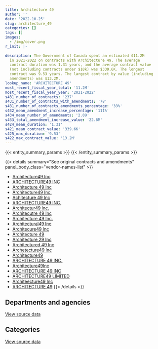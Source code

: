 ```yaml
---
title: Architecture 49
author: ''
date: '2022-10-25'
slug: architecture_49
categories: []
tags: []
images:
  - /img/cover.png
r_init: |-
  
description: The Government of Canada spent an estimated $11.2M
  in 2021-2022 on contracts with Architecture 49. The average
  contract duration was 1.31 years, and the average contract value
  (not including contracts under $10k) was $339.6K. The longest
  contract was 9.53 years. The largest contract by value (including
  amendments) was $13.2M.
lookup_name: 'ARCHITECTURE 49'
most_recent_fiscal_year_total: '11.2M'
most_recent_fiscal_year_year: '2021-2022'
s431_number_of_contracts: '237'
s431_number_of_contracts_with_amendments: '78'
s431_number_of_contracts_amendments_percentage: '33%'
s432_mean_amendment_increase_percentage: '111%'
s434_mean_number_of_amendments: '2.09'
s433_total_amendment_increase_value: '22.8M'
s424_mean_duration: '1.31'
s421_mean_contract_value: '339.6K'
s425_max_duration: '9.53'
s422_max_contract_value: '13.2M'
---
```


<script src="/rmarkdown-libs/htmlwidgets/htmlwidgets.js"></script>
<link href="/rmarkdown-libs/datatables-css/datatables-crosstalk.css" rel="stylesheet" />
<script src="/rmarkdown-libs/datatables-binding/datatables.js"></script>
<script src="/rmarkdown-libs/jquery/jquery-3.6.0.min.js"></script>
<link href="/rmarkdown-libs/dt-core-bootstrap/css/dataTables.bootstrap.min.css" rel="stylesheet" />
<link href="/rmarkdown-libs/dt-core-bootstrap/css/dataTables.bootstrap.extra.css" rel="stylesheet" />
<script src="/rmarkdown-libs/dt-core-bootstrap/js/jquery.dataTables.min.js"></script>
<script src="/rmarkdown-libs/dt-core-bootstrap/js/dataTables.bootstrap.min.js"></script>
<link href="/rmarkdown-libs/crosstalk/css/crosstalk.min.css" rel="stylesheet" />
<script src="/rmarkdown-libs/crosstalk/js/crosstalk.min.js"></script>
<script src="/rmarkdown-libs/htmlwidgets/htmlwidgets.js"></script>
<link href="/rmarkdown-libs/datatables-css/datatables-crosstalk.css" rel="stylesheet" />
<script src="/rmarkdown-libs/datatables-binding/datatables.js"></script>
<script src="/rmarkdown-libs/jquery/jquery-3.6.0.min.js"></script>
<link href="/rmarkdown-libs/dt-core-bootstrap/css/dataTables.bootstrap.min.css" rel="stylesheet" />
<link href="/rmarkdown-libs/dt-core-bootstrap/css/dataTables.bootstrap.extra.css" rel="stylesheet" />
<script src="/rmarkdown-libs/dt-core-bootstrap/js/jquery.dataTables.min.js"></script>
<script src="/rmarkdown-libs/dt-core-bootstrap/js/dataTables.bootstrap.min.js"></script>
<link href="/rmarkdown-libs/crosstalk/css/crosstalk.min.css" rel="stylesheet" />
<script src="/rmarkdown-libs/crosstalk/js/crosstalk.min.js"></script>

{{< entity_summary_params >}}
{{< /entity_summary_params >}}

{{< details summary="See original contracts and amendments" panel_body_class="vendor-names-list" >}}
- [Architecture49 Inc](https://search.open.canada.ca/en/ct/?sort=contract_value_f%20desc&page=1&search_text=%22Architecture49%20Inc%22)
- [ARCHITECTURE49 INC](https://search.open.canada.ca/en/ct/?sort=contract_value_f%20desc&page=1&search_text=%22ARCHITECTURE49%20INC%22)
- [Architecture 49 Inc](https://search.open.canada.ca/en/ct/?sort=contract_value_f%20desc&page=1&search_text=%22Architecture%2049%20Inc%22)
- [Architecture49 Inc.](https://search.open.canada.ca/en/ct/?sort=contract_value_f%20desc&page=1&search_text=%22Architecture49%20Inc.%22)
- [Achitecture 49 Inc](https://search.open.canada.ca/en/ct/?sort=contract_value_f%20desc&page=1&search_text=%22Achitecture%2049%20Inc%22)
- [ARCHITECTURE49 INC.](https://search.open.canada.ca/en/ct/?sort=contract_value_f%20desc&page=1&search_text=%22ARCHITECTURE49%20INC.%22)
- [Architectur49 Inc.](https://search.open.canada.ca/en/ct/?sort=contract_value_f%20desc&page=1&search_text=%22Architectur49%20Inc.%22)
- [Architecutre 49 Inc](https://search.open.canada.ca/en/ct/?sort=contract_value_f%20desc&page=1&search_text=%22Architecutre%2049%20Inc%22)
- [Architecture 49 Inc.](https://search.open.canada.ca/en/ct/?sort=contract_value_f%20desc&page=1&search_text=%22Architecture%2049%20Inc.%22)
- [Architectural49 Inc](https://search.open.canada.ca/en/ct/?sort=contract_value_f%20desc&page=1&search_text=%22Architectural49%20Inc%22)
- [Architecure49 Inc](https://search.open.canada.ca/en/ct/?sort=contract_value_f%20desc&page=1&search_text=%22Architecure49%20Inc%22)
- [Architecture 49](https://search.open.canada.ca/en/ct/?sort=contract_value_f%20desc&page=1&search_text=%22Architecture%2049%22)
- [Architecture 29 Inc](https://search.open.canada.ca/en/ct/?sort=contract_value_f%20desc&page=1&search_text=%22Architecture%2029%20Inc%22)
- [Architectured 49 Inc](https://search.open.canada.ca/en/ct/?sort=contract_value_f%20desc&page=1&search_text=%22Architectured%2049%20Inc%22)
- [Archetecture49 Inc](https://search.open.canada.ca/en/ct/?sort=contract_value_f%20desc&page=1&search_text=%22Archetecture49%20Inc%22)
- [Architecture49](https://search.open.canada.ca/en/ct/?sort=contract_value_f%20desc&page=1&search_text=%22Architecture49%22)
- [ARCHITECTURE 49 INC.](https://search.open.canada.ca/en/ct/?sort=contract_value_f%20desc&page=1&search_text=%22ARCHITECTURE%2049%20INC.%22)
- [Architecture49Inc](https://search.open.canada.ca/en/ct/?sort=contract_value_f%20desc&page=1&search_text=%22Architecture49Inc%22)
- [ARCHITECTURE 49 INC](https://search.open.canada.ca/en/ct/?sort=contract_value_f%20desc&page=1&search_text=%22ARCHITECTURE%2049%20INC%22)
- [ARCHITECTURE49 LIMITED](https://search.open.canada.ca/en/ct/?sort=contract_value_f%20desc&page=1&search_text=%22ARCHITECTURE49%20LIMITED%22)
- [Architeecture49 Inc](https://search.open.canada.ca/en/ct/?sort=contract_value_f%20desc&page=1&search_text=%22Architeecture49%20Inc%22)
- [ARCHITECTURE 49](https://search.open.canada.ca/en/ct/?sort=contract_value_f%20desc&page=1&search_text=%22ARCHITECTURE%2049%22)
{{< /details >}}

## Departments and agencies

<div id="htmlwidget-1" style="width:100%;height:auto;" class="datatables html-widget"></div>
<script type="application/json" data-for="htmlwidget-1">{"x":{"style":"bootstrap","filter":"none","vertical":false,"data":[["<a href=\"/departments/aafc-aac/\">Agriculture and Agri-Food Canada<\/a>","<a href=\"/departments/dfo-mpo/\">Fisheries and Oceans Canada<\/a>","<a href=\"/departments/dnd-mdn/\">National Defence<\/a>","<a href=\"/departments/pc/\">Parks Canada<\/a>","<a href=\"/departments/pwgsc-tpsgc/\">Public Services and Procurement Canada<\/a>","<a href=\"/departments/rcmp-grc/\">Royal Canadian Mounted Police<\/a>"],[33289.47,44782.5,2805243.67,670379.88,5451375.55,121089.17],[133889.51,125115.9,1994694.61,null,7368728.4,471662.09],[null,48936.3,2396916.5,null,8206275.13,501388.63],[null,null,1016858.98,null,9487373.55,734926.93]],"container":"<table class=\"table table-striped table-hover row-border order-column display\">\n  <thead>\n    <tr>\n      <th>Department<\/th>\n      <th>2018-2019<\/th>\n      <th>2019-2020<\/th>\n      <th>2020-2021<\/th>\n      <th>2021-2022<\/th>\n    <\/tr>\n  <\/thead>\n<\/table>","options":{"order":[[4,"desc"]],"pageLength":10,"autoWidth":true,"columnDefs":[{"targets":1,"render":"function(data, type, row, meta) {\n    return type !== 'display' ? data : DTWidget.formatCurrency(data, \"$\", 2, 3, \",\", \".\", true, null);\n  }"},{"targets":2,"render":"function(data, type, row, meta) {\n    return type !== 'display' ? data : DTWidget.formatCurrency(data, \"$\", 2, 3, \",\", \".\", true, null);\n  }"},{"targets":3,"render":"function(data, type, row, meta) {\n    return type !== 'display' ? data : DTWidget.formatCurrency(data, \"$\", 2, 3, \",\", \".\", true, null);\n  }"},{"targets":4,"render":"function(data, type, row, meta) {\n    return type !== 'display' ? data : DTWidget.formatCurrency(data, \"$\", 2, 3, \",\", \".\", true, null);\n  }"},{"width":"16%","targets":[1,2,3,4]},{"className":"dt-right","targets":[1,2,3,4]}],"orderClasses":false}},"evals":["options.columnDefs.0.render","options.columnDefs.1.render","options.columnDefs.2.render","options.columnDefs.3.render"],"jsHooks":[]}</script>
<p class="text-right">
<a href="https://github.com/GoC-Spending/contracts-data/tree/main/data/out/vendors/architecture_49/summary_by_fiscal_year_by_department.csv" class="source-data-link btn btn-link">View source data</a>
</p>

## Categories

<div id="htmlwidget-2" style="width:100%;height:auto;" class="datatables html-widget"></div>
<script type="application/json" data-for="htmlwidget-2">{"x":{"style":"bootstrap","filter":"none","vertical":false,"data":[["<a href=\"/categories/facilities_and_construction/\">Facilities and construction<\/a>","<a href=\"/categories/professional_services/\">Professional services<\/a>"],[8916011.22,210149.01],[9428361.39,665729.12],[10530822.45,622694.11],[11106888.82,132270.64]],"container":"<table class=\"table table-striped table-hover row-border order-column display\">\n  <thead>\n    <tr>\n      <th>Category<\/th>\n      <th>2018-2019<\/th>\n      <th>2019-2020<\/th>\n      <th>2020-2021<\/th>\n      <th>2021-2022<\/th>\n    <\/tr>\n  <\/thead>\n<\/table>","options":{"order":[[4,"desc"]],"dom":"t","pageLength":30,"autoWidth":true,"columnDefs":[{"targets":1,"render":"function(data, type, row, meta) {\n    return type !== 'display' ? data : DTWidget.formatCurrency(data, \"$\", 2, 3, \",\", \".\", true, null);\n  }"},{"targets":2,"render":"function(data, type, row, meta) {\n    return type !== 'display' ? data : DTWidget.formatCurrency(data, \"$\", 2, 3, \",\", \".\", true, null);\n  }"},{"targets":3,"render":"function(data, type, row, meta) {\n    return type !== 'display' ? data : DTWidget.formatCurrency(data, \"$\", 2, 3, \",\", \".\", true, null);\n  }"},{"targets":4,"render":"function(data, type, row, meta) {\n    return type !== 'display' ? data : DTWidget.formatCurrency(data, \"$\", 2, 3, \",\", \".\", true, null);\n  }"},{"width":"16%","targets":[1,2,3,4]},{"className":"dt-right","targets":[1,2,3,4]}],"orderClasses":false,"lengthMenu":[10,25,30,50,100]}},"evals":["options.columnDefs.0.render","options.columnDefs.1.render","options.columnDefs.2.render","options.columnDefs.3.render"],"jsHooks":[]}</script>
<p class="text-right">
<a href="https://github.com/GoC-Spending/contracts-data/tree/main/data/out/vendors/architecture_49/summary_by_fiscal_year_by_category.csv" class="source-data-link btn btn-link">View source data</a>
</p>
